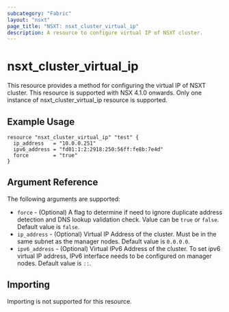 ```yaml
---
subcategory: "Fabric"
layout: "nsxt"
page_title: "NSXT: nsxt_cluster_virtual_ip"
description: A resource to configure virtual IP of NSXT cluster.
---
```


# nsxt_cluster_virtual_ip

This resource provides a method for configuring the virtual IP of NSXT cluster.
This resource is supported with NSX 4.1.0 onwards.
Only one instance of nsxt_cluster_virtual_ip resource is supported.

## Example Usage

```hcl
resource "nsxt_cluster_virtual_ip" "test" {
  ip_address   = "10.0.0.251"
  ipv6_address = "fd01:1:2:2918:250:56ff:fe8b:7e4d"
  force        = "true"
}
```

## Argument Reference

The following arguments are supported:

* `force` - (Optional) A flag to determine if need to ignore duplicate address detection and DNS lookup validation check. Value can be `true` or `false`. Default value is `false`.
* `ip_address` - (Optional) Virtual IP Address of the cluster. Must be in the same subnet as the manager nodes. Default value is `0.0.0.0`.
* `ipv6_address` - (Optional) Virtual IPv6 Address of the cluster. To set ipv6 virtual IP address, IPv6 interface needs to be configured on manager nodes. Default value is `::`.

## Importing

Importing is not supported for this resource.